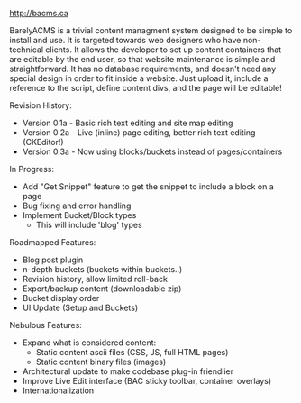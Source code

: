 http://bacms.ca

BarelyACMS is a trivial content managment system designed to be simple to install and use. It is targeted towards web designers who have non-technical clients. 
It allows the developer to set up content containers that are editable by the end user, so that website maintenance is simple and straightforward. It has no database
requirements, and doesn't need any special design in order to fit inside a website. Just upload it, include a reference to the script, define content divs, and the page will be 
editable!

Revision History:
- Version 0.1a - Basic rich text editing and site map editing
- Version 0.2a - Live (inline) page editing, better rich text editing (CKEditor!)
- Version 0.3a - Now using blocks/buckets instead of pages/containers

In Progress:
- Add "Get Snippet" feature to get the snippet to include a block on a page
- Bug fixing and error handling
- Implement Bucket/Block types
	- This will include 'blog' types

Roadmapped Features:
- Blog post plugin
- n-depth buckets (buckets within buckets..)
- Revision history, allow limited roll-back
- Export/backup content (downloadable zip)
- Bucket display order
- UI Update (Setup and Buckets)

Nebulous Features:
- Expand what is considered content:
	- Static content ascii files (CSS, JS, full HTML pages)
	- Static content binary files (images)
- Architectural update to make codebase plug-in friendlier
- Improve Live Edit interface (BAC sticky toolbar, container overlays)
- Internationalization
